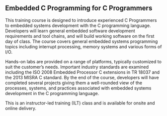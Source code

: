## Embedded C Programming for C Programmers

This training course is designed to introduce experienced C Programmers to embedded systems development with the C programming language. Developers will learn general embedded software development requirements and tool chains, and will build working software on the first day of class. The course covers general embedded systems programming topics including interrupt processing, memory systems and various forms of I/O.

Hands-on labs are provided on a range of platforms, typically customized to suit the customer’s needs. Important industry standards are examined including the ISO 2008 Embedded Processor C extensions in TR 18037 and the 2013 MISRA C standard. By the end of the course, developers will have completed several projects giving them a well-rounded view of the processes, systems, and practices associated with embedded systems development in the C programming language.

This is an instructor-led training (ILT) class and is available for onsite and online delivery.

